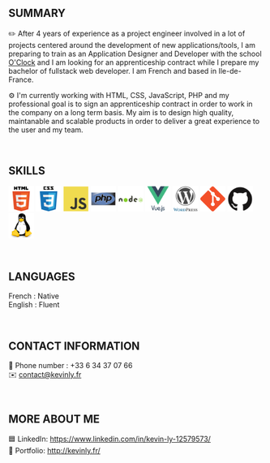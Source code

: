 <h2>SUMMARY</h2>

✏️ After 4 years of experience as a project engineer involved in a lot of projects centered around the development of new applications/tools, I am preparing to train as an Application Designer and Developer with the school <a href="https://oclock.io/formations/alternance">O'Clock</a> and I am looking for an apprenticeship contract while I prepare my bachelor of fullstack web developer. I am French and based in Ile-de-France.

⚙️ I'm currently working with HTML, CSS, JavaScript, PHP and my professional goal is to sign an apprenticeship contract in order to work in the company on a long term basis. My aim is to design high quality, maintanable and scalable products in order to deliver a great experience to the user and my team. 
<br>

<br>

<h2>SKILLS</h2>
  <p>
    <img src="https://raw.githubusercontent.com/devicons/devicon/master/icons/html5/html5-original-wordmark.svg" alt="HTML5" width="50" height="50" style="background-color:white;" />
    <img src="https://raw.githubusercontent.com/devicons/devicon/master/icons/css3/css3-original-wordmark.svg" alt="CSS3" width="50" height="50" style="background-color:white;" />
    <img src="https://raw.githubusercontent.com/devicons/devicon/master/icons/javascript/javascript-original.svg" alt="JavaScript" width="50" height="50" style="background-color:white;" />
    <img src="https://raw.githubusercontent.com/devicons/devicon/master/icons/php/php-original.svg" alt="PHP" width="50" height="50" style="background-color:white;" />
    <img src="https://raw.githubusercontent.com/devicons/devicon/master/icons/nodejs/nodejs-original-wordmark.svg" alt="Node.js" width="50" height="50" style="background-color:white;" />
    <img src="https://raw.githubusercontent.com/devicons/devicon/master/icons/vuejs/vuejs-original-wordmark.svg" alt="Vue.js" width="50" height="50" style="background-color:white;" />
    <img src="https://raw.githubusercontent.com/devicons/devicon/master/icons/wordpress/wordpress-original.svg" alt="WordPress" width="50" height="50" style="background-color:white;" />
    <img src="https://raw.githubusercontent.com/devicons/devicon/master/icons/git/git-original.svg" alt="Git" width="50" height="50" style="background-color:white;" />
    <img src="https://raw.githubusercontent.com/devicons/devicon/master/icons/github/github-original.svg" alt="GitHub" width="50" height="50" style="background-color:white;" />
    <img src="https://raw.githubusercontent.com/devicons/devicon/master/icons/linux/linux-original.svg" alt="Linux" width="50" height="50" style="background-color:white;" />
  </p>
<br>

<h2>LANGUAGES</h2>

French : Native<br>
English : Fluent

<br>

<h2>CONTACT INFORMATION</h2>

📱 Phone number : +33 6 34 37 07 66<br>
✉️ contact@kevinly.fr

<br>

<h2>MORE ABOUT ME</h2>

🟦 LinkedIn: https://www.linkedin.com/in/kevin-ly-12579573/<br>
📰 Portfolio: http://kevinly.fr/

